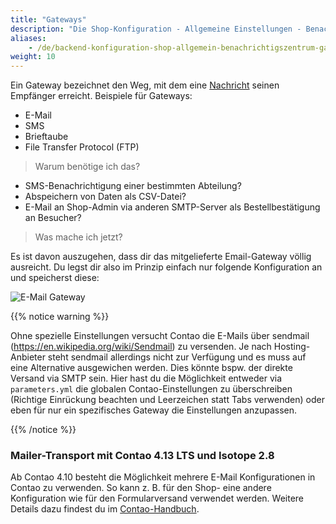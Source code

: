 ```yaml
---
title: "Gateways"
description: "Die Shop-Konfiguration - Allgemeine Einstellungen - Benachrichtigszentrum - Gateways."
aliases:
    - /de/backend-konfiguration-shop-allgemein-benachrichtigszentrum-gateways/
weight: 10    
---
```



Ein Gateway bezeichnet den Weg, mit dem eine [Nachricht]((/de/backend-konfiguration-shop-allgemein-benachrichtigszentrum-nachrichten/)) 
seinen Empfänger erreicht. Beispiele für Gateways:

* E-Mail
* SMS
* Brieftaube
* File Transfer Protocol (FTP)

> Warum benötige ich das?

* SMS-Benachrichtigung einer bestimmten Abteilung?
* Abspeichern von Daten als CSV-Datei?
* E-Mail an Shop-Admin via anderen SMTP-Server als Bestellbestätigung an Besucher?

> Was mache ich jetzt?

Es ist davon auszugehen, dass dir das mitgelieferte Email-Gateway völlig ausreicht. Du legst dir also im Prinzip einfach nur folgende Konfiguration an und speicherst diese:

![E-Mail Gateway](email_gateway.png)

{{% notice warning %}}<p>Ohne spezielle Einstellungen versucht Contao die E-Mails über sendmail (https://en.wikipedia.org/wiki/Sendmail) zu versenden. Je nach Hosting-Anbieter steht sendmail allerdings nicht zur Verfügung und es muss auf eine Alternative ausgewichen werden. Dies könnte bspw. der direkte Versand via SMTP sein. Hier hast du die Möglichkeit entweder via <code>parameters.yml</code> die globalen Contao-Einstellungen zu überschreiben (Richtige Einrückung beachten und Leerzeichen statt Tabs verwenden) oder eben für nur ein spezifisches Gateway die Einstellungen anzupassen.</p>{{% /notice %}}


### Mailer-Transport mit Contao 4.13 LTS und Isotope 2.8

Ab Contao 4.10 besteht die Möglichkeit mehrere E-Mail Konfigurationen in Contao zu verwenden. So kann z. B. für den Shop- eine andere Konfiguration wie für den Formularversand verwendet werden. Weitere Details dazu findest du im [Contao-Handbuch](https://docs.contao.org/manual/de/system/einstellungen/#verschiedene-e-mail-konfigurationen-und-absenderadressen).
